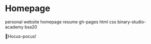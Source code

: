 # Homepage
personal website homepage resume gh-pages html css binary-studio-academy bsa20

🧙Hocus-pocus!